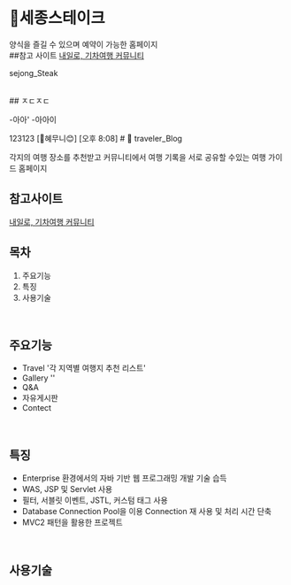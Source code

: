 # 🥩세종스테이크<br>
양식을 즐길 수 있으며 예약이 가능한 홈페이지
<br>
##참고 사이트
[내일로, 기차여행 커뮤니티](https://cafe.naver.com/hkct)

sejong_Steak

<br>
## ㅈㄷㅈㄷ

-아아'
-아아이
<br/>

123123
[🌷혜무니😊] [오후 8:08] #  🎫 traveler_Blog

각지의 여행 장소를 추천받고 커뮤니티에서 여행 기록을 서로 공유할 수있는 여행 가이드 홈페이지
<br/>

## 참고사이트
[내일로, 기차여행 커뮤니티](https://cafe.naver.com/hkct)
<br/>


## 목차
1. 주요기능
2. 특징
3. 사용기술
<br/>

## 주요기능
- Travel '각 지역별 여행지 추천 리스트'
- Gallery ''
- Q&A
- 자유게시판
- Contect

</br>

## 특징
- Enterprise 환경에서의 자바 기반 웹 프로그래밍 개발 기술 습득
- WAS, JSP 및 Servlet  사용
- 필터, 서블릿 이벤트, JSTL, 커스텀 태그 사용
- Database Connection Pool을 이용 Connection 재 사용 및 처리 시간 단축
- MVC2 패턴을 활용한 프로젝트
<br/>

## 사용기술
